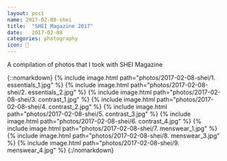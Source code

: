 ```yaml
---
layout: post
name: 2017-02-08-shei
title:  "SHEI Magazine 2017"
date:   2017-02-08
categories: photography
icon: 📸
---
```


A compilation of photos that I took with SHEI Magazine

{::nomarkdown}
{% include image.html path="photos/2017-02-08-shei/1. essentials_1.jpg" %}
{% include image.html path="photos/2017-02-08-shei/2. essentials_2.jpg" %}
{% include image.html path="photos/2017-02-08-shei/3. contrast_1.jpg" %}
{% include image.html path="photos/2017-02-08-shei/4. contrast_2.jpg" %}
{% include image.html path="photos/2017-02-08-shei/5. contrast_3.jpg" %}
{% include image.html path="photos/2017-02-08-shei/6. contrast_4.jpg" %}
{% include image.html path="photos/2017-02-08-shei/7. menswear_1.jpg" %}
{% include image.html path="photos/2017-02-08-shei/8. menswear_3.jpg" %}
{% include image.html path="photos/2017-02-08-shei/9. menswear_4.jpg" %}
{:/nomarkdown}
